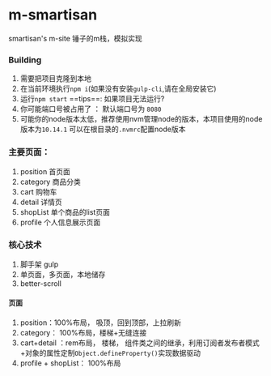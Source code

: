 # m-smartisan
smartisan's m-site
锤子的m栈，模拟实现
### Building
1. 需要把项目克隆到本地 
2. 在当前环境执行` npm i `(如果没有安装`gulp-cli`,请在全局安装它)
3. 运行`npm start`
==tips==: 如果项目无法运行?
1. 你可能端口号被占用了 ： 默认端口号为 `8080`
2. 可能你的node版本太低，推荐使用nvm管理node的版本，本项目使用的node版本为`10.14.1` 可以在根目录的`.nvmrc`配置node版本
### 主要页面：
1. position 首页面
2. category 商品分类
3. cart 购物车
4. detail 详情页
5. shopList 单个商品的list页面
6. profile 个人信息展示页面

### 核心技术
1. 脚手架 gulp
2. 单页面，多页面，本地储存
3. better-scroll
#### 页面 
1. position：100%布局， 吸顶，回到顶部，上拉刷新 
2. category： 100%布局，楼梯+无缝连接
3. cart+detail ：rem布局， 楼梯， 组件类之间的继承，利用订阅者发布者模式+对象的属性定制`Object.defineProperty()`实现数据驱动
4. profile + shopList： 100%布局
 